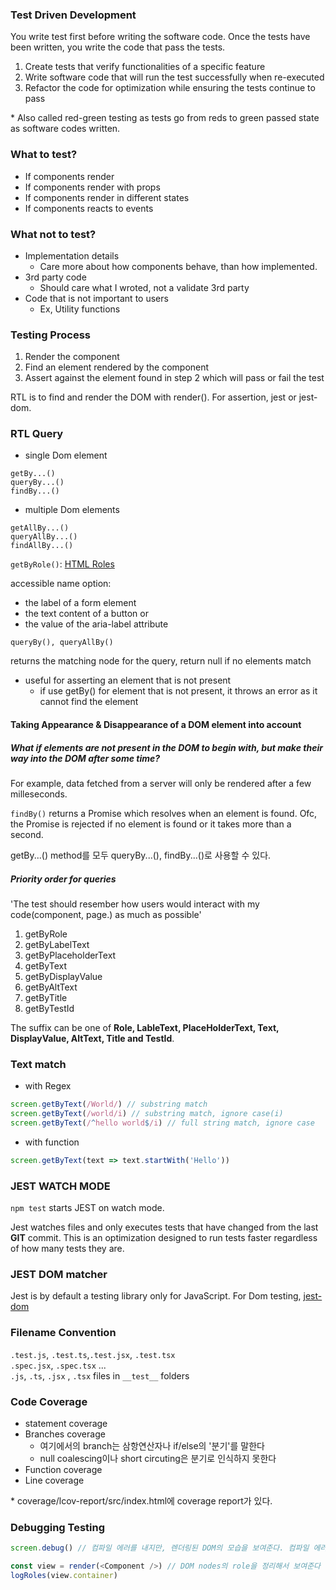 ### Test Driven Development

You write test first before writing the software code. Once the tests have been written, you write the code that pass the tests.
1. Create tests that verify functionalities of a specific feature
2. Write software code that will run the test successfully when re-executed
3. Refactor the code for optimization while ensuring the tests continue to pass

\* Also called red-green testing as tests go from reds to green passed state as software codes written.

### What to test?

- If components render 
- If components render with props 
- If components render in different states
- If components reacts to events

### What not to test?

- Implementation details
  - Care more about how components behave, than how implemented.
- 3rd party code
  - Should care what I wroted, not a validate 3rd party
- Code that is not important to users
  - Ex, Utility functions

### Testing Process

1. Render the component
2. Find an element rendered by the component
3. Assert against the element found in step 2 which will pass or fail the test

RTL is to find and render the DOM with render(). For assertion, jest or jest-dom.

### RTL Query

- single Dom element
```
getBy...()
queryBy...()
findBy...()
```
- multiple Dom elements
```
getAllBy...()
queryAllBy...()
findAllBy...()
```

```getByRole()```: [HTML Roles](https://www.w3.org/TR/html-aria/#docconformance)

accessible name option:
- the label of a form element
- the text content of a button or
- the value of the aria-label attribute

```queryBy(), queryAllBy()```

returns the matching node for the query, return null if no elements match

- useful for asserting an element that is not present
  - if use getBy() for element that is not present, it throws an error as it cannot find the element


#### Taking Appearance & Disappearance of a DOM element into account

##### What if elements are not present in the DOM to begin with, but make their way into the DOM after some time?
For example, data fetched from a server will only be rendered after a few milleseconds.

```findBy()``` returns a Promise which resolves when an element is found.
Ofc, the Promise is rejected if no element is found or it takes more than a second.

getBy...() method를 모두 queryBy...(), findBy...()로 사용할 수 있다.


##### Priority order for queries

'The test should resember how users would interact with my code(component, page.) as much as possible'
1. getByRole
2. getByLabelText
3. getByPlaceholderText
4. getByText
5. getByDisplayValue
6. getByAltText
7. getByTitle
8. getByTestId


The suffix can be one of **Role, LableText, PlaceHolderText, Text, DisplayValue, AltText, Title and TestId**. 

### Text match 

* with Regex

```js
screen.getByText(/World/) // substring match
screen.getByText(/world/i) // substring match, ignore case(i)
screen.getByText(/^hello world$/i) // full string match, ignore case
```
* with function

```js
screen.getByText(text => text.startWith('Hello'))

```




### JEST WATCH MODE
```npm test``` starts JEST on watch mode.

Jest watches files and only executes tests that have changed from the last **GIT** commit. This is an optimization designed to run tests faster regardless of how many tests they are.

### JEST DOM matcher

Jest is by default a testing library only for JavaScript. For Dom testing, [jest-dom](https://github.com/testing-library/jest-dom)

### Filename Convention

```.test.js```, ```.test.ts```,```.test.jsx```, ```.test.tsx``` <br/>
```.spec.jsx```, ```.spec.tsx``` ...<br/>
```.js```, ```.ts```, ```.jsx``` , ```.tsx``` files in ```__test__``` folders

### Code Coverage

- statement coverage
- Branches coverage
  - 여기에서의 branch는 삼항연산자나 if/else의 '분기'를 말한다
  - null coalescing이나 short circuting은 분기로 인식하지 못한다
- Function coverage
- Line coverage

\* coverage/lcov-report/src/index.html에 coverage report가 있다.

### Debugging Testing

```js
screen.debug() // 컴파일 에러를 내지만, 렌더링된 DOM의 모습을 보여준다. 컴파일 에러를 내는 이유는, DOM 확인하고 지우라는 말이다.
```

```js
const view = render(<Component />) // DOM nodes의 role을 정리해서 보여준다
logRoles(view.container)
```

